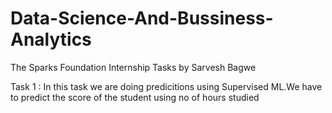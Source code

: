 # Data-Science-And-Bussiness-Analytics
The Sparks Foundation Internship Tasks by Sarvesh Bagwe

Task 1 : In this task we are doing predicitions using Supervised ML.We have to predict the score of the student using no of hours studied 
